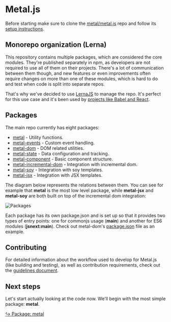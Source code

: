 # Metal.js

Before starting make sure to clone the [metal/metal.js](https://github.com/metal/metal.js) repo and follow its [setup instructions](https://github.com/metal/metal.js#setup).

## Monorepo organization (Lerna)

This repository contains multiple packages, which are considered the core modules. They're published separately in npm, as developers are not required to use all of them on their projects. There's a lot of communication between them though, and new features or even improvements often require changes on more than one of these modules, which is hard to do and test when code is split into separate repos.

That's why we've decided to use [LernaJS](https://lernajs.io/) to manage the
repo. It's perfect for this use case and it's been used by
[projects like Babel and React](https://lernajs.io/#users).

## Packages

The main repo currently has eight packages:

* [metal](metal.js/metal.md) - Utility functions.
* [metal-events](metal.js/metal-events.md) - Custom event handling.
* [metal-dom](metal.js/metal-dom.md) - DOM related utilities.
* [metal-state](metal.js/metal-state.md) - Data configuration and tracking.
* [metal-component](metal.js/metal-component.md) - Basic component structure.
* [metal-incremental-dom](metal.js/metal-incremental-dom.md) - Integration with incremental dom.
* [metal-soy](metal.js/metal-soy.md) - Integration with soy templates.
* [metal-jsx](metal.js/metal-jsx.md) - Integration with JSX templates.

The diagram below represents the relations between them. You can see for example that **metal** is the most low level package, while **metal-jsx** and **metal-soy** are both built on top of the incremental dom integration:

![Packages](/Users/maira/Documents/Liferay/repos/metal-training/diagrams/repos.png)

Each package has its own package.json and is set up so that it provides two
types of entry points: one for commonjs usage (**main**) and another for ES6
modules (**jsnext:main**). Check out metal-dom's
[package.json](packages/metal-dom/package.json#L11) file as an example.

## Contributing

For detailed information about the workflow used to develop for Metal.js (like building and testing), as well as contribution requirements, check out the [guidelines document](https://github.com/metal/metal.js/blob/master/CONTRIBUTING.md).

## Next steps

Let's start actually looking at the code now. We'll begin with the most simple package: **metal**.

[↪ Package: metal](metal.js/metal.md)
